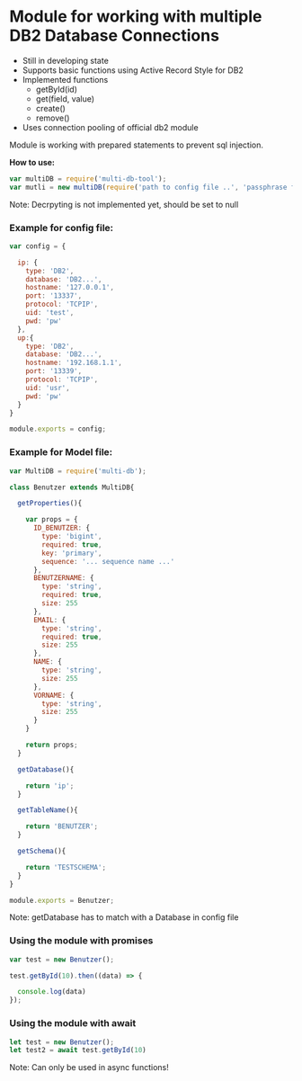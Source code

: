 # Module for working with multiple DB2 Database Connections

* Still in developing state
* Supports basic functions using Active Record Style for DB2
* Implemented functions
  * getById(id)
  * get(field, value)
  * create()
  * remove()
* Uses connection pooling of official db2 module

Module is working with prepared statements to prevent sql injection.

__How to use:__

```javascript
var multiDB = require('multi-db-tool');
var mutli = new multiDB(require('path to config file ..', 'passphrase for decrypting properties ...')
```

Note: Decrpyting is not implemented yet, should be set to null

### Example for config file:
```javascript
var config = {

  ip: {
    type: 'DB2',
    database: 'DB2...',
    hostname: '127.0.0.1',
    port: '13337',
    protocol: 'TCPIP',
    uid: 'test',
    pwd: 'pw'
  },
  up:{
    type: 'DB2',
    database: 'DB2...',
    hostname: '192.168.1.1',
    port: '13339',
    protocol: 'TCPIP',
    uid: 'usr',
    pwd: 'pw'
  }
}

module.exports = config;
```

### Example for Model file:
```javascript
var MultiDB = require('multi-db');

class Benutzer extends MultiDB{

  getProperties(){

    var props = {
      ID_BENUTZER: {
        type: 'bigint',
        required: true,
        key: 'primary',
        sequence: '... sequence name ...'
      },
      BENUTZERNAME: {
        type: 'string',
        required: true,
        size: 255
      },
      EMAIL: {
        type: 'string',
        required: true,
        size: 255
      },
      NAME: {
        type: 'string',
        size: 255
      },
      VORNAME: {
        type: 'string',
        size: 255
      }
    }

    return props;
  }

  getDatabase(){

    return 'ip';
  }

  getTableName(){

    return 'BENUTZER';
  }

  getSchema(){

    return 'TESTSCHEMA';
  }
}

module.exports = Benutzer;
```
Note: getDatabase has to match with a Database in config file

### Using the module with promises
```javascript
var test = new Benutzer();

test.getById(10).then((data) => {

  console.log(data)
});
```

### Using the module with await
```javascript
let test = new Benutzer();
let test2 = await test.getById(10)
```

Note: Can only be used in async functions!
